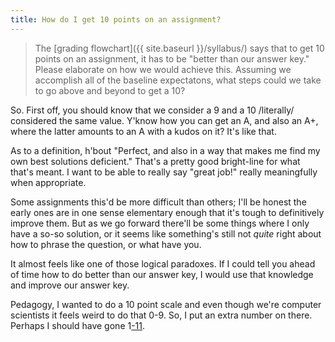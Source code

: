 ```yaml
---
title: How do I get 10 points on an assignment?
---
```


> The [grading flowchart]({{ site.baseurl }}/syllabus/) says that to
>  get 10 points on an assignment, it has to be "better than our
>  answer key." Please elaborate on how we would achieve this. Assuming
>  we accomplish all of the baseline expectatons, what steps could we
>  take to go above and beyond to get a 10?

So. First off, you should know that we consider a 9 and a 10
/literally/ considered the same value. Y'know how you can get an A,
and also an A+, where the latter amounts to an A with a kudos on it?
It's like that.

As to a definition, h'bout "Perfect, and also in a way that makes me
find my own best solutions deficient." That's a pretty good
bright-line for what that's meant. I want to be able to really say
"great job!" really meaningfully when appropriate. 


Some assignments this'd be more difficult than others; I'll be honest
the early ones are in one sense elementary enough that it's tough to
definitively improve them. But as we go forward there'll be some
things where I only have a so-so solution, or it seems like
something's still not *quite* right about how to phrase the question,
or what have you. 

It almost feels like one of those logical paradoxes. If I could tell
you ahead of time how to do better than our answer key, I would use
that knowledge and improve our answer key.

Pedagogy, I wanted to do a 10 point scale and even though we're
computer scientists it feels weird to do that 0-9. So, I put an extra
number on there. Perhaps I should have gone
1[-11](https://www.youtube.com/watch?v=4xgx4k83zzc).